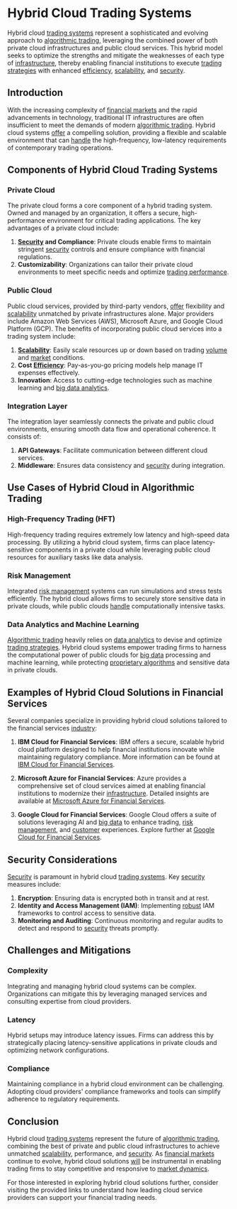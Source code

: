 # Hybrid Cloud Trading Systems

Hybrid cloud [trading systems](../t/trading_systems.md) represent a sophisticated and evolving approach to [algorithmic trading](../a/algorithmic_trading.md), leveraging the combined power of both private cloud infrastructures and public cloud services. This hybrid model seeks to optimize the strengths and mitigate the weaknesses of each type of [infrastructure](../i/infrastructure.md), thereby enabling financial institutions to execute [trading strategies](../t/trading_strategies.md) with enhanced [efficiency](../e/efficiency.md), [scalability](../s/scalability.md), and [security](../s/security.md).

## Introduction

With the increasing complexity of [financial markets](../f/financial_market.md) and the rapid advancements in technology, traditional IT infrastructures are often insufficient to meet the demands of modern [algorithmic trading](../a/algorithmic_trading.md). Hybrid cloud systems [offer](../o/offer.md) a compelling solution, providing a flexible and scalable environment that can [handle](../h/handle.md) the high-frequency, low-latency requirements of contemporary trading operations.

## Components of Hybrid Cloud Trading Systems

### Private Cloud

The private cloud forms a core component of a hybrid trading system. Owned and managed by an organization, it offers a secure, high-performance environment for critical trading applications. The key advantages of a private cloud include:

1. **[Security](../s/security.md) and Compliance**: Private clouds enable firms to maintain stringent [security](../s/security.md) controls and ensure compliance with financial regulations.
2. **Customizability**: Organizations can tailor their private cloud environments to meet specific needs and optimize [trading performance](../t/trading_performance.md).

### Public Cloud

Public cloud services, provided by third-party vendors, [offer](../o/offer.md) flexibility and [scalability](../s/scalability.md) unmatched by private infrastructures alone. Major providers include Amazon Web Services (AWS), Microsoft Azure, and Google Cloud Platform (GCP). The benefits of incorporating public cloud services into a trading system include:

1. **[Scalability](../s/scalability.md)**: Easily scale resources up or down based on trading [volume](../v/volume.md) and [market](../m/market.md) conditions.
2. **Cost [Efficiency](../e/efficiency.md)**: Pay-as-you-go pricing models help manage IT expenses effectively.
3. **Innovation**: Access to cutting-edge technologies such as machine learning and [big data analytics](../b/big_data_analytics_in_trading.md).

### Integration Layer

The integration layer seamlessly connects the private and public cloud environments, ensuring smooth data flow and operational coherence. It consists of:

1. **API Gateways**: Facilitate communication between different cloud services.
2. **Middleware**: Ensures data consistency and [security](../s/security.md) during integration.

## Use Cases of Hybrid Cloud in Algorithmic Trading

### High-Frequency Trading (HFT)

High-frequency trading requires extremely low latency and high-speed data processing. By utilizing a hybrid cloud system, firms can place latency-sensitive components in a private cloud while leveraging public cloud resources for auxiliary tasks like data analysis.

### Risk Management

Integrated [risk management](../r/risk_management.md) systems can run simulations and stress tests efficiently. The hybrid cloud allows firms to securely store sensitive data in private clouds, while public clouds [handle](../h/handle.md) computationally intensive tasks.

### Data Analytics and Machine Learning

[Algorithmic trading](../a/algorithmic_trading.md) heavily relies on [data analytics](../d/data_analytics.md) to devise and optimize [trading strategies](../t/trading_strategies.md). Hybrid cloud systems empower trading firms to harness the computational power of public clouds for [big data](../b/big_data_in_trading.md) processing and machine learning, while protecting [proprietary algorithms](../p/proprietary_algorithms.md) and sensitive data in private clouds.

## Examples of Hybrid Cloud Solutions in Financial Services

Several companies specialize in providing hybrid cloud solutions tailored to the financial services [industry](../i/industry.md):

1. **IBM Cloud for Financial Services**: IBM offers a secure, scalable hybrid cloud platform designed to help financial institutions innovate while maintaining regulatory compliance. More information can be found at [IBM Cloud for Financial Services](https://www.ibm.com/cloud/financial-services).

2. **Microsoft Azure for Financial Services**: Azure provides a comprehensive set of cloud services aimed at enabling financial institutions to modernize their [infrastructure](../i/infrastructure.md). Detailed insights are available at [Microsoft Azure for Financial Services](https://azure.microsoft.com/en-us/solutions/financial-services/).

3. **Google Cloud for Financial Services**: Google Cloud offers a suite of solutions leveraging AI and [big data](../b/big_data_in_trading.md) to enhance trading, [risk management](../r/risk_management.md), and [customer](../c/customer.md) experiences. Explore further at [Google Cloud for Financial Services](https://cloud.google.com/solutions/financial-services).

## Security Considerations

[Security](../s/security.md) is paramount in hybrid cloud [trading systems](../t/trading_systems.md). Key [security](../s/security.md) measures include:

1. **Encryption**: Ensuring data is encrypted both in transit and at rest.
2. **Identity and Access Management (IAM)**: Implementing [robust](../r/robust.md) IAM frameworks to control access to sensitive data.
3. **Monitoring and Auditing**: Continuous monitoring and regular audits to detect and respond to [security](../s/security.md) threats promptly.

## Challenges and Mitigations

### Complexity

Integrating and managing hybrid cloud systems can be complex. Organizations can mitigate this by leveraging managed services and consulting expertise from cloud providers.

### Latency

Hybrid setups may introduce latency issues. Firms can address this by strategically placing latency-sensitive applications in private clouds and optimizing network configurations.

### Compliance

Maintaining compliance in a hybrid cloud environment can be challenging. Adopting cloud providers' compliance frameworks and tools can simplify adherence to regulatory requirements.

## Conclusion

Hybrid cloud [trading systems](../t/trading_systems.md) represent the future of [algorithmic trading](../a/algorithmic_trading.md), combining the best of private and public cloud infrastructures to achieve unmatched [scalability](../s/scalability.md), performance, and [security](../s/security.md). As [financial markets](../f/financial_market.md) continue to evolve, hybrid cloud solutions [will](../w/will.md) be instrumental in enabling trading firms to stay competitive and responsive to [market dynamics](../m/market_dynamics.md).

For those interested in exploring hybrid cloud solutions further, consider visiting the provided links to understand how leading cloud service providers can support your financial trading needs.
